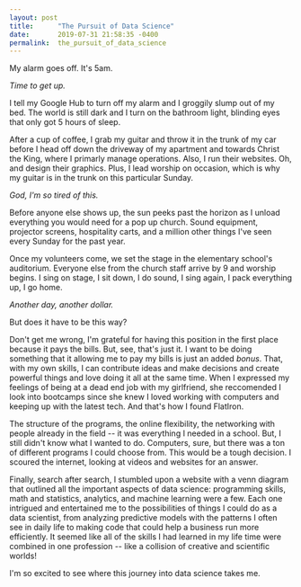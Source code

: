 ```yaml
---
layout: post
title:      "The Pursuit of Data Science"
date:       2019-07-31 21:58:35 -0400
permalink:  the_pursuit_of_data_science
---
```



My alarm goes off. It's 5am. 

*Time to get up.* 

I tell my Google Hub to turn off my alarm and I groggily slump out of my bed. The world is still dark and I turn on the bathroom light, blinding eyes that only got 5 hours of sleep. 

After a cup of coffee, I grab my guitar and throw it in the trunk of my car before I head off down the driveway of my apartment and towards Christ the King, where I primarly manage operations. Also, I run their websites. Oh, and design their graphics. Plus, I lead worship on occasion, which is why my guitar is in the trunk on this particular Sunday. 

*God, I'm so tired of this.*

Before anyone else shows up, the sun peeks past the horizon as I unload everything you would need for a pop up church. Sound equipment, projector screens, hospitality carts, and a million other things I've seen every Sunday for the past year. 

Once my volunteers come, we set the stage in the elementary school's auditorium. Everyone else from the church staff arrive by 9 and worship begins. I sing on stage, I sit down, I do sound, I sing again, I pack everything up, I go home. 

*Another day, another dollar.*

But does it have to be this way?

Don't get me wrong, I'm grateful for having this position in the first place because it pays the bills. But, see, that's just it. I want to be doing something that it allowing me to pay my bills is just an added *bonus*. That, with my own skills, I can contribute ideas and make decisions and create powerful things and love doing it all at the same time. When I expressed my feelings of being at a dead end job with my girlfriend, she reccomended I look into bootcamps since she knew I loved working with computers and keeping up with the latest tech. And that's how I found FlatIron. 

The structure of the programs, the online flexibility, the networking with people already in the field -- it was everything I needed in a school. But, I still didn't know what I wanted to do. Computers, sure, but there was a ton of different programs I could choose from. This would be a tough decision. I scoured the internet, looking at videos and websites for an answer. 

Finally, search after search, I stumbled upon a website with a venn diagram that outlined all the important aspects of data science: programming skills, math and statistics, analytics, and machine learning were a few. Each one intrigued and entertained me to the possibilities of things I could do as a data scientist, from analyzing predictive models with the patterns I often see in daily life to making code that could help a business run more efficiently. It seemed like all of the skills I had learned in my life time were combined in one profession -- like a collision of creative and scientific worlds! 

I'm so excited to see where this journey into data science takes me. 


